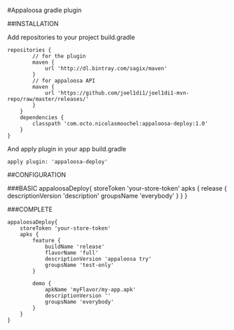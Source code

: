 #Appaloosa gradle plugin

##INSTALLATION

Add repositories to your project build.gradle

    repositories {
            // for the plugin
            maven {
                url 'http://dl.bintray.com/sagix/maven'
            }
            // for appaloosa API
            maven {
                url 'https://github.com/joel1di1/joel1di1-mvn-repo/raw/master/releases/'
            }
        }
        dependencies {
            classpath 'com.octo.nicolasmouchel:appaloosa-deploy:1.0'
        }
    }

And apply plugin in your app build.gradle

    apply plugin: 'appaloosa-deploy'
    
##CONFIGURATION

###BASIC
    appaloosaDeploy{
            storeToken 'your-store-token'
            apks {
                release {
                    descriptionVersion 'description'
                    groupsName 'everybody'
                }
            }
    }

###COMPLETE

    appaloosaDeploy{
        storeToken 'your-store-token'
        apks {
            feature {
                buildName 'release'
                flavorName 'full'
                descriptionVersion 'appaloosa try'
                groupsName 'test-only'
            }
    
            demo {
                apkName 'myFlavor/my-app.apk'
                descriptionVersion ''
                groupsName 'everybody'
            }
        }
    }
